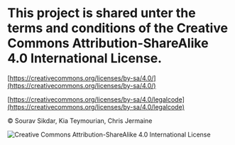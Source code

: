 
# This project is shared unter the terms and conditions of the Creative Commons Attribution-ShareAlike 4.0 International License. 

[https://creativecommons.org/licenses/by-sa/4.0/](https://creativecommons.org/licenses/by-sa/4.0/)

[https://creativecommons.org/licenses/by-sa/4.0/legalcode](https://creativecommons.org/licenses/by-sa/4.0/legalcode)

© Sourav Sikdar, Kia Teymourian, Chris Jermaine

![Creative Commons Attribution-ShareAlike 4.0 International License](https://i.creativecommons.org/l/by-sa/4.0/88x31.png)
